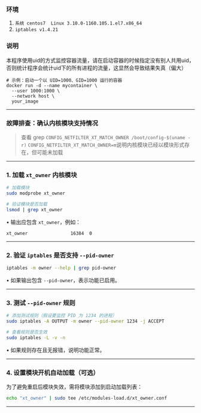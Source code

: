 ### 环境
1. `系统 centos7  Linux 3.10.0-1160.105.1.el7.x86_64`
2. `iptables v1.4.21`


### 说明
本程序使用uid的方式监控容器流量，请在启动容器的时候指定没有别人共用uid，否则统计程序会统计uid下的所有进程的流量，这显然会导致结果失真（偏大）
```
# 示例：启动一个以 UID=1000、GID=1000 运行的容器
docker run -d --name mycontainer \
  --user 1000:1000 \
  --network host \
  your_image
```

---

### 故障排查：确认内核模块支持情况

> 查看 grep `CONFIG_NETFILTER_XT_MATCH_OWNER /boot/config-$(uname -r)`
`CONFIG_NETFILTER_XT_MATCH_OWNER=m`说明内核模块已经以模块形式存在，但可能未加载

---

### **1. 加载 `xt_owner` 内核模块**
```bash
# 加载模块
sudo modprobe xt_owner

# 验证模块是否加载
lsmod | grep xt_owner
```
• 输出应包含 `xt_owner`，例如：
  ```
  xt_owner                16384  0
  ```

---

### **2. 验证 `iptables` 是否支持 `--pid-owner`**
```bash
iptables -m owner --help | grep pid-owner
```
• 如果输出包含 `--pid-owner`，表示功能已启用。

---

### **3. 测试 `--pid-owner` 规则**
```bash
# 添加测试规则（假设要监控 PID 为 1234 的进程）
sudo iptables -A OUTPUT -m owner --pid-owner 1234 -j ACCEPT

# 查看规则是否生效
sudo iptables -L -v -n
```
• 如果规则存在且无报错，说明功能正常。

---

### **4. 设置模块开机自动加载（可选）**
为了避免重启后模块失效，需将模块添加到启动加载列表：
```bash
echo "xt_owner" | sudo tee /etc/modules-load.d/xt_owner.conf
```
---
